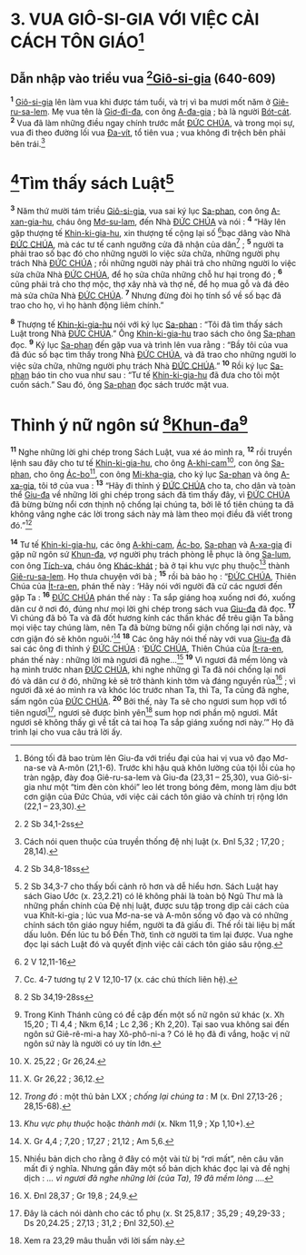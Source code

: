 # 3. VUA GIÔ-SI-GIA VỚI VIỆC CẢI CÁCH TÔN GIÁO[^1-1153ef1d-c12b-4d6c-a7d3-7c588c891d90]

## Dẫn nhập vào triều vua [^1@-1153ef1d-c12b-4d6c-a7d3-7c588c891d90][Giô-si-gia]() (640-609)
<sup><b>1</b></sup> [Giô-si-gia]() lên làm vua khi được tám tuổi, và trị vì ba mươi mốt năm ở [Giê-ru-sa-lem](). Mẹ vua tên là [Giơ-đi-đa](), con ông [A-đa-gia]() ; bà là người [Bót-cát](). <sup><b>2</b></sup> Vua đã làm những điều ngay chính trước mắt [ĐỨC CHÚA](), và trong mọi sự, vua đi theo đường lối vua [Đa-vít](), tổ tiên vua ; vua không đi trệch bên phải bên trái.[^2-1153ef1d-c12b-4d6c-a7d3-7c588c891d90]

# [^2@-1153ef1d-c12b-4d6c-a7d3-7c588c891d90]Tìm thấy sách Luật[^3-1153ef1d-c12b-4d6c-a7d3-7c588c891d90]
<sup><b>3</b></sup> Năm thứ mười tám triều [Giô-si-gia](), vua sai ký lục [Sa-phan](), con ông [A-xan-gia-hu](), cháu ông [Mơ-su-lam](), đến Nhà [ĐỨC CHÚA]() và nói : <sup><b>4</b></sup> “Hãy lên gặp thượng tế [Khin-ki-gia-hu](), xin thượng tế cộng lại số [^3@-1153ef1d-c12b-4d6c-a7d3-7c588c891d90]bạc dâng vào Nhà [ĐỨC CHÚA](), mà các tư tế canh ngưỡng cửa đã nhận của dân[^4-1153ef1d-c12b-4d6c-a7d3-7c588c891d90] ; <sup><b>5</b></sup> người ta phải trao số bạc đó cho những người lo việc sửa chữa, những người phụ trách Nhà [ĐỨC CHÚA]() ; rồi những người này phải trả cho những người lo việc sửa chữa Nhà [ĐỨC CHÚA](), để họ sửa chữa những chỗ hư hại trong đó ; <sup><b>6</b></sup> cũng phải trả cho thợ mộc, thợ xây nhà và thợ nề, để họ mua gỗ và đá đẽo mà sửa chữa Nhà [ĐỨC CHÚA](). <sup><b>7</b></sup> Nhưng đừng đòi họ tính sổ về số bạc đã trao cho họ, vì họ hành động liêm chính.”

<sup><b>8</b></sup> Thượng tế [Khin-ki-gia-hu]() nói với ký lục [Sa-phan]() : “Tôi đã tìm thấy sách Luật trong Nhà [ĐỨC CHÚA]().” Ông [Khin-ki-gia-hu]() trao sách cho ông [Sa-phan]() đọc. <sup><b>9</b></sup> Ký lục [Sa-phan]() đến gặp vua và trình lên vua rằng : “Bầy tôi của vua đã đúc số bạc tìm thấy trong Nhà [ĐỨC CHÚA](), và đã trao cho những người lo việc sửa chữa, những người phụ trách Nhà [ĐỨC CHÚA]().” <sup><b>10</b></sup> Rồi ký lục [Sa-phan]() báo tin cho vua như sau : “Tư tế [Khin-ki-gia-hu]() đã đưa cho tôi một cuốn sách.” Sau đó, ông [Sa-phan]() đọc sách trước mặt vua.

# Thỉnh ý nữ ngôn sứ [^4@-1153ef1d-c12b-4d6c-a7d3-7c588c891d90][Khun-đa]()[^5-1153ef1d-c12b-4d6c-a7d3-7c588c891d90]
<sup><b>11</b></sup> Nghe những lời ghi chép trong Sách Luật, vua xé áo mình ra, <sup><b>12</b></sup> rồi truyền lệnh sau đây cho tư tế [Khin-ki-gia-hu](), cho ông [A-khi-cam]()[^6-1153ef1d-c12b-4d6c-a7d3-7c588c891d90], con ông [Sa-phan](), cho ông [Ác-bo]()[^7-1153ef1d-c12b-4d6c-a7d3-7c588c891d90], con ông [Mi-kha-gia](), cho ký lục [Sa-phan]() và ông [A-xa-gia](), tôi tớ của vua : <sup><b>13</b></sup> “Hãy đi thỉnh ý [ĐỨC CHÚA]() cho ta, cho dân và toàn thể [Giu-đa]() về những lời ghi chép trong sách đã tìm thấy đây, vì [ĐỨC CHÚA]() đã bừng bừng nổi cơn thịnh nộ chống lại chúng ta, bởi lẽ tổ tiên chúng ta đã không vâng nghe các lời trong sách này mà làm theo mọi điều đã viết trong đó.”[^8-1153ef1d-c12b-4d6c-a7d3-7c588c891d90]

<sup><b>14</b></sup> Tư tế [Khin-ki-gia-hu](), các ông [A-khi-cam](), [Ác-bo](), [Sa-phan]() và [A-xa-gia]() đi gặp nữ ngôn sứ [Khun-đa](), vợ người phụ trách phòng lễ phục là ông [Sa-lum](), con ông [Tích-va](), cháu ông [Khác-khát]() ; bà ở tại khu vực phụ thuộc[^9-1153ef1d-c12b-4d6c-a7d3-7c588c891d90] thành [Giê-ru-sa-lem](). Họ thưa chuyện với bà ; <sup><b>15</b></sup> rồi bà bảo họ : “[ĐỨC CHÚA](), Thiên Chúa của [Ít-ra-en](), phán thế này : ‘Hãy nói với người đã cử các ngươi đến gặp Ta : <sup><b>16</b></sup> [ĐỨC CHÚA]() phán thế này : Ta sắp giáng hoạ xuống nơi đó, xuống dân cư ở nơi đó, đúng như mọi lời ghi chép trong sách vua [Giu-đa]() đã đọc. <sup><b>17</b></sup> Vì chúng đã bỏ Ta và đã đốt hương kính các thần khác để trêu giận Ta bằng mọi việc tay chúng làm, nên Ta đã bừng bừng nổi giận chống lại nơi này, và cơn giận đó sẽ khôn nguôi.’[^10-1153ef1d-c12b-4d6c-a7d3-7c588c891d90] <sup><b>18</b></sup> Các ông hãy nói thế này với vua [Giu-đa]() đã sai các ông đi thỉnh ý [ĐỨC CHÚA]() : ‘[ĐỨC CHÚA](), Thiên Chúa của [Ít-ra-en](), phán thế này : những lời mà ngươi đã nghe...[^11-1153ef1d-c12b-4d6c-a7d3-7c588c891d90] <sup><b>19</b></sup> Vì ngươi đã mềm lòng và hạ mình trước nhan [ĐỨC CHÚA](), khi nghe những gì Ta đã nói chống lại nơi đó và dân cư ở đó, những kẻ sẽ trở thành kinh tởm và đáng nguyền rủa[^12-1153ef1d-c12b-4d6c-a7d3-7c588c891d90] ; vì ngươi đã xé áo mình ra và khóc lóc trước nhan Ta, thì Ta, Ta cũng đã nghe, sấm ngôn của [ĐỨC CHÚA](). <sup><b>20</b></sup> Bởi thế, này Ta sẽ cho ngươi sum họp với tổ tiên ngươi[^13-1153ef1d-c12b-4d6c-a7d3-7c588c891d90], ngươi sẽ được bình yên[^14-1153ef1d-c12b-4d6c-a7d3-7c588c891d90] sum họp nơi phần mộ ngươi. Mắt ngươi sẽ không thấy gì về tất cả tai hoạ Ta sắp giáng xuống nơi này.’” Họ đã trình lại cho vua câu trả lời ấy.

[^1-1153ef1d-c12b-4d6c-a7d3-7c588c891d90]: Bóng tối đã bao trùm lên Giu-đa với triều đại của hai vị vua vô đạo Mơ-na-se và A-môn (21,1-6). Trước khi hậu quả khôn lường của tội lỗi của họ tràn ngập, đày đoạ Giê-ru-sa-lem và Giu-đa (23,31 – 25,30), vua Giô-si-gia như một “tim đèn còn khói” leo lét trong bóng đêm, mong làm dịu bớt cơn giận của Đức Chúa, với việc cải cách tôn giáo và chính trị rộng lớn (22,1 – 23,30).
[^2-1153ef1d-c12b-4d6c-a7d3-7c588c891d90]: Cách nói quen thuộc của truyền thống đệ nhị luật (x. Đnl 5,32 ; 17,20 ; 28,14).
[^3-1153ef1d-c12b-4d6c-a7d3-7c588c891d90]: 2 Sb 34,3-7 cho thấy bối cảnh rõ hơn và dễ hiểu hơn. Sách Luật hay sách Giao Ước (x. 23,2.21) có lẽ không phải là toàn bộ Ngũ Thư mà là những phần chính của Đệ nhị luật, được sưu tập trong dịp cải cách của vua Khít-ki-gia ; lúc vua Mơ-na-se và A-môn sống vô đạo và có những chính sách tôn giáo nguy hiểm, người ta đã giấu đi. Thế rồi tài liệu bị mất dấu luôn. Đến lúc tu bổ Đền Thờ, tình cờ người ta tìm lại được. Vua nghe đọc lại sách Luật đó và quyết định việc cải cách tôn giáo sâu rộng.
[^4-1153ef1d-c12b-4d6c-a7d3-7c588c891d90]: Cc. 4-7 tương tự 2 V 12,10-17 (x. các chú thích liên hệ).
[^5-1153ef1d-c12b-4d6c-a7d3-7c588c891d90]: Trong Kinh Thánh cũng có đề cập đến một số nữ ngôn sứ khác (x. Xh 15,20 ; Tl 4,4 ; Nkm 6,14 ; Lc 2,36 ; Kh 2,20). Tại sao vua không sai đến ngôn sứ Giê-rê-mi-a hay Xô-phô-ni-a ? Có lẽ họ đã đi vắng, hoặc vị nữ ngôn sứ này là người có uy tín lớn.
[^6-1153ef1d-c12b-4d6c-a7d3-7c588c891d90]: X. 25,22 ; Gr 26,24.
[^7-1153ef1d-c12b-4d6c-a7d3-7c588c891d90]: X. Gr 26,22 ; 36,12.
[^8-1153ef1d-c12b-4d6c-a7d3-7c588c891d90]: *Trong đó* : một thủ bản LXX ; *chống lại chúng ta* : M (x. Đnl 27,13-26 ; 28,15-68).
[^9-1153ef1d-c12b-4d6c-a7d3-7c588c891d90]: *Khu vực phụ thuộc* hoặc *thành mới* (x. Nkm 11,9 ; Xp 1,10+).
[^10-1153ef1d-c12b-4d6c-a7d3-7c588c891d90]: X. Gr 4,4 ; 7,20 ; 17,27 ; 21,12 ; Am 5,6.
[^11-1153ef1d-c12b-4d6c-a7d3-7c588c891d90]: Nhiều bản dịch cho rằng ở đây có một vài từ bị “rơi mất”, nên câu văn mất đi ý nghĩa. Nhưng gần đây một số bản dịch khác đọc lại và đề nghị dịch : *... vì ngươi đã nghe những lời (của Ta), 19 đã mềm lòng* ....
[^12-1153ef1d-c12b-4d6c-a7d3-7c588c891d90]: X. Đnl 28,37 ; Gr 19,8 ; 24,9.
[^13-1153ef1d-c12b-4d6c-a7d3-7c588c891d90]: Đây là cách nói dành cho các tổ phụ (x. St 25,8.17 ; 35,29 ; 49,29-33 ; Ds 20,24.25 ; 27,13 ; 31,2 ; Đnl 32,50).
[^14-1153ef1d-c12b-4d6c-a7d3-7c588c891d90]: Xem ra 23,29 mâu thuẫn với lời sấm này.
[^1@-1153ef1d-c12b-4d6c-a7d3-7c588c891d90]: 2 Sb 34,1-2ss
[^2@-1153ef1d-c12b-4d6c-a7d3-7c588c891d90]: 2 Sb 34,8-18ss
[^3@-1153ef1d-c12b-4d6c-a7d3-7c588c891d90]: 2 V 12,11-16
[^4@-1153ef1d-c12b-4d6c-a7d3-7c588c891d90]: 2 Sb 34,19-28ss